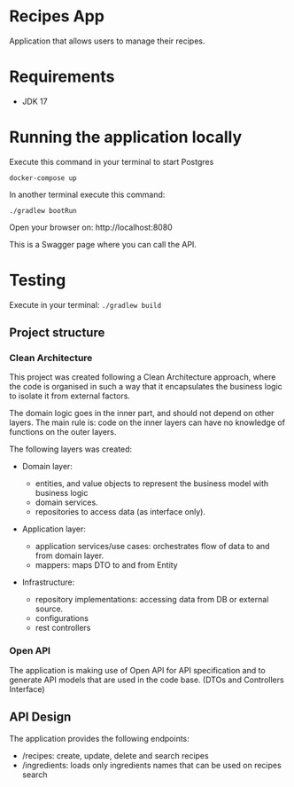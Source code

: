 # Recipes App

Application that allows users to manage their recipes.

# Requirements

- JDK 17

# Running the application locally

Execute this command in your terminal to start Postgres
```
docker-compose up
```

In another terminal execute this command:
```
./gradlew bootRun
```

Open your browser on: http://localhost:8080

This is a Swagger page where you can call the API.

# Testing

Execute in your terminal: `./gradlew build`

## Project structure

### Clean Architecture

This project was created following a Clean Architecture approach, where the code is organised in such a way that it encapsulates the business logic to isolate it from external factors.

The domain logic goes in the inner part, and should not depend on other layers. The main rule is: code on the inner layers can have no knowledge of functions on the outer layers.

The following layers was created:

- Domain layer: 
    - entities, and value objects to represent the business model with business logic
    - domain services.
    - repositories to access data (as interface only).

- Application layer: 
    - application services/use cases: orchestrates flow of data to and from domain layer.
    - mappers: maps DTO to and from Entity

- Infrastructure: 
    - repository implementations: accessing data from DB or external source.
    - configurations
    - rest controllers

### Open API

The application is making use of Open API for API specification and to generate API models that are used in the code base. (DTOs and Controllers Interface)

## API Design

The application provides the following endpoints:

- /recipes: create, update, delete and search recipes
- /ingredients: loads only ingredients names that can be used on recipes search 

